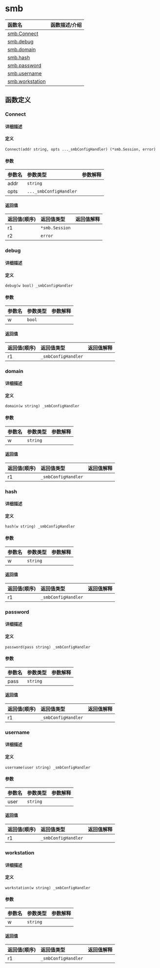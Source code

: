 # smb

|函数名|函数描述/介绍|
|:------|:--------|
| [smb.Connect](#connect) ||
| [smb.debug](#debug) ||
| [smb.domain](#domain) ||
| [smb.hash](#hash) ||
| [smb.password](#password) ||
| [smb.username](#username) ||
| [smb.workstation](#workstation) ||


## 函数定义
### Connect

#### 详细描述


#### 定义

`Connect(addr string, opts ..._smbConfigHandler) (*smb.Session, error)`

#### 参数
|参数名|参数类型|参数解释|
|:-----------|:---------- |:-----------|
| addr | `string` |   |
| opts | `..._smbConfigHandler` |   |

#### 返回值
|返回值(顺序)|返回值类型|返回值解释|
|:-----------|:---------- |:-----------|
| r1 | `*smb.Session` |   |
| r2 | `error` |   |


### debug

#### 详细描述


#### 定义

`debug(w bool) _smbConfigHandler`

#### 参数
|参数名|参数类型|参数解释|
|:-----------|:---------- |:-----------|
| w | `bool` |   |

#### 返回值
|返回值(顺序)|返回值类型|返回值解释|
|:-----------|:---------- |:-----------|
| r1 | `_smbConfigHandler` |   |


### domain

#### 详细描述


#### 定义

`domain(w string) _smbConfigHandler`

#### 参数
|参数名|参数类型|参数解释|
|:-----------|:---------- |:-----------|
| w | `string` |   |

#### 返回值
|返回值(顺序)|返回值类型|返回值解释|
|:-----------|:---------- |:-----------|
| r1 | `_smbConfigHandler` |   |


### hash

#### 详细描述


#### 定义

`hash(w string) _smbConfigHandler`

#### 参数
|参数名|参数类型|参数解释|
|:-----------|:---------- |:-----------|
| w | `string` |   |

#### 返回值
|返回值(顺序)|返回值类型|返回值解释|
|:-----------|:---------- |:-----------|
| r1 | `_smbConfigHandler` |   |


### password

#### 详细描述


#### 定义

`password(pass string) _smbConfigHandler`

#### 参数
|参数名|参数类型|参数解释|
|:-----------|:---------- |:-----------|
| pass | `string` |   |

#### 返回值
|返回值(顺序)|返回值类型|返回值解释|
|:-----------|:---------- |:-----------|
| r1 | `_smbConfigHandler` |   |


### username

#### 详细描述


#### 定义

`username(user string) _smbConfigHandler`

#### 参数
|参数名|参数类型|参数解释|
|:-----------|:---------- |:-----------|
| user | `string` |   |

#### 返回值
|返回值(顺序)|返回值类型|返回值解释|
|:-----------|:---------- |:-----------|
| r1 | `_smbConfigHandler` |   |


### workstation

#### 详细描述


#### 定义

`workstation(w string) _smbConfigHandler`

#### 参数
|参数名|参数类型|参数解释|
|:-----------|:---------- |:-----------|
| w | `string` |   |

#### 返回值
|返回值(顺序)|返回值类型|返回值解释|
|:-----------|:---------- |:-----------|
| r1 | `_smbConfigHandler` |   |


